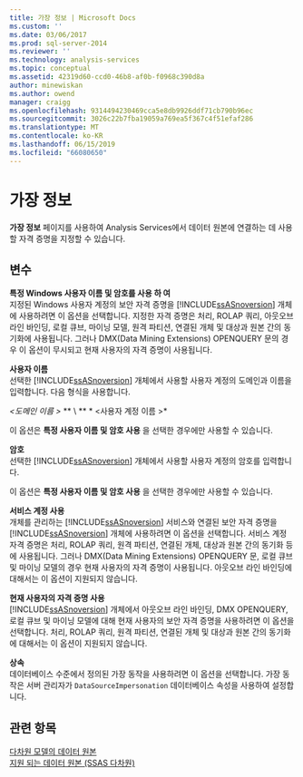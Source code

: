 ```yaml
---
title: 가장 정보 | Microsoft Docs
ms.custom: ''
ms.date: 03/06/2017
ms.prod: sql-server-2014
ms.reviewer: ''
ms.technology: analysis-services
ms.topic: conceptual
ms.assetid: 42319d60-ccd0-46b8-af0b-f0968c390d8a
author: minewiskan
ms.author: owend
manager: craigg
ms.openlocfilehash: 9314494230469cca5e8db9926ddf71cb790b96ec
ms.sourcegitcommit: 3026c22b7fba19059a769ea5f367c4f51efaf286
ms.translationtype: MT
ms.contentlocale: ko-KR
ms.lasthandoff: 06/15/2019
ms.locfileid: "66080650"
---
```

# <a name="impersonation-information"></a>가장 정보
  **가장 정보** 페이지를 사용하여 Analysis Services에서 데이터 원본에 연결하는 데 사용할 자격 증명을 지정할 수 있습니다.  
  
## <a name="options"></a>변수  
 **특정 Windows 사용자 이름 및 암호를 사용 하 여**  
 지정된 Windows 사용자 계정의 보안 자격 증명을 [!INCLUDE[ssASnoversion](../includes/ssasnoversion-md.md)] 개체에 사용하려면 이 옵션을 선택합니다. 지정한 자격 증명은 처리, ROLAP 쿼리, 아웃오브 라인 바인딩, 로컬 큐브, 마이닝 모델, 원격 파티션, 연결된 개체 및 대상과 원본 간의 동기화에 사용됩니다. 그러나 DMX(Data Mining Extensions) OPENQUERY 문의 경우 이 옵션이 무시되고 현재 사용자의 자격 증명이 사용됩니다.  
  
 **사용자 이름**  
 선택한 [!INCLUDE[ssASnoversion](../includes/ssasnoversion-md.md)] 개체에서 사용할 사용자 계정의 도메인과 이름을 입력합니다. 다음 형식을 사용합니다.  
  
 *\<도메인 이름 >* ** \\ ** * \<사용자 계정 이름 >*  
  
 이 옵션은 **특정 사용자 이름 및 암호 사용** 을 선택한 경우에만 사용할 수 있습니다.  
  
 **암호**  
 선택한 [!INCLUDE[ssASnoversion](../includes/ssasnoversion-md.md)] 개체에서 사용할 사용자 계정의 암호를 입력합니다.  
  
 이 옵션은 **특정 사용자 이름 및 암호 사용** 을 선택한 경우에만 사용할 수 있습니다.  
  
 **서비스 계정 사용**  
 개체를 관리하는 [!INCLUDE[ssASnoversion](../includes/ssasnoversion-md.md)] 서비스와 연결된 보안 자격 증명을 [!INCLUDE[ssASnoversion](../includes/ssasnoversion-md.md)] 개체에 사용하려면 이 옵션을 선택합니다. 서비스 계정 자격 증명은 처리, ROLAP 쿼리, 원격 파티션, 연결된 개체, 대상과 원본 간의 동기화 등에 사용됩니다. 그러나 DMX(Data Mining Extensions) OPENQUERY 문, 로컬 큐브 및 마이닝 모델의 경우 현재 사용자의 자격 증명이 사용됩니다. 아웃오브 라인 바인딩에 대해서는 이 옵션이 지원되지 않습니다.  
  
 **현재 사용자의 자격 증명 사용**  
 [!INCLUDE[ssASnoversion](../includes/ssasnoversion-md.md)] 개체에서 아웃오브 라인 바인딩, DMX OPENQUERY, 로컬 큐브 및 마이닝 모델에 대해 현재 사용자의 보안 자격 증명을 사용하려면 이 옵션을 선택합니다. 처리, ROLAP 쿼리, 원격 파티션, 연결된 개체 및 대상과 원본 간의 동기화에 대해서는 이 옵션이 지원되지 않습니다.  
  
 **상속**  
 데이터베이스 수준에서 정의된 가장 동작을 사용하려면 이 옵션을 선택합니다. 가장 동작은 서버 관리자가 `DataSourceImpersonation` 데이터베이스 속성을 사용하여 설정합니다.  
  
## <a name="see-also"></a>관련 항목  
 [다차원 모델의 데이터 원본](multidimensional-models/data-sources-in-multidimensional-models.md)   
 [지원 되는 데이터 원본 &#40;SSAS 다차원&#41;](multidimensional-models/supported-data-sources-ssas-multidimensional.md)  
  
  
